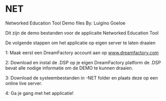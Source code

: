# NET

Networked Education Tool Demo files
By: Luigino Goeloe

Dit zijn de demo bestanden voor de applicaite Networked Education Tool

De volgende stappen om het applicatie op eigen server te laten draaien

1: Maak eerst een DreamFactory account aan op www.dreamfactory.com

2: Download en instal de .DSP op je eigen DreamFactory platform
   de .DSP bevat alle nodige informatie om de DEMO te kunnen draaien. 
   
3: Download de systeembestanden in -NET folder en plaats deze op een online live server. 

4: Ga je gang met het applicatie! 
